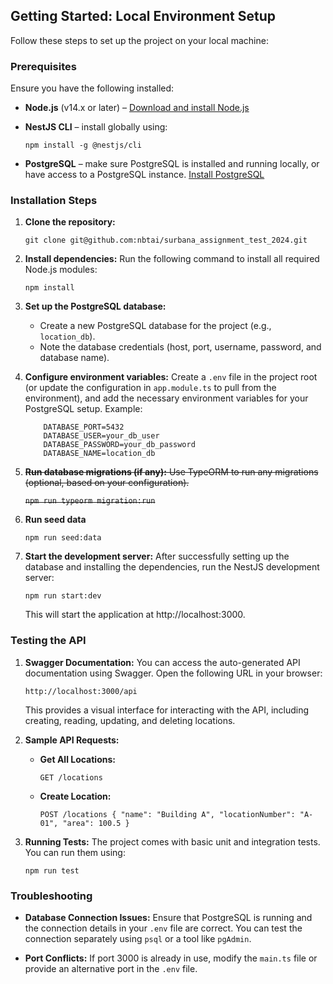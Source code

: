 
## Getting Started: Local Environment Setup

Follow these steps to set up the project on your local machine:

### Prerequisites

Ensure you have the following installed:

-   **Node.js** (v14.x or later) – [Download and install Node.js](https://nodejs.org/)
-   **NestJS CLI** – install globally using:
    
    `npm install -g @nestjs/cli`
    
-   **PostgreSQL** – make sure PostgreSQL is installed and running locally, or have access to a PostgreSQL instance. [Install PostgreSQL](https://www.postgresql.org/download/)

### Installation Steps

1.  **Clone the repository:**
    
    `git clone git@github.com:nbtai/surbana_assignment_test_2024.git`
    
2.  **Install dependencies:** Run the following command to install all required Node.js modules:
    
    `npm install` 
    
3.  **Set up the PostgreSQL database:**
    
    -   Create a new PostgreSQL database for the project (e.g., `location_db`).
    -   Note the database credentials (host, port, username, password, and database name).

4.  **Configure environment variables:** Create a `.env` file in the project root (or update the configuration in `app.module.ts` to pull from the environment), and add the necessary environment variables for your PostgreSQL setup. Example:

    ```DATABASE_HOST=localhost
        DATABASE_PORT=5432
        DATABASE_USER=your_db_user
        DATABASE_PASSWORD=your_db_password
        DATABASE_NAME=location_db
    
5.  ~~**Run database migrations (if any):** Use TypeORM to run any migrations (optional, based on your configuration).~~
   
    ~~`npm run typeorm migration:run`~~

6.  **Run seed data**

    `npm run seed:data` 
    
7.  **Start the development server:** After successfully setting up the database and installing the dependencies, run the NestJS development server:

    `npm run start:dev` 
    
    This will start the application at http://localhost:3000.
    

### Testing the API

1.  **Swagger Documentation:** You can access the auto-generated API documentation using Swagger. Open the following URL in your browser:

    `http://localhost:3000/api` 
    
    This provides a visual interface for interacting with the API, including creating, reading, updating, and deleting locations.
    
2.  **Sample API Requests:**
    
    -   **Get All Locations:**
        
        `GET /locations` 
        
    -   **Create Location:**
        
        `POST /locations
        {
          "name": "Building A",
          "locationNumber": "A-01",
          "area": 100.5
        }` 
        
3.  **Running Tests:** The project comes with basic unit and integration tests. You can run them using:
    
    `npm run test` 
    

### Troubleshooting

-   **Database Connection Issues:** Ensure that PostgreSQL is running and the connection details in your `.env` file are correct. You can test the connection separately using `psql` or a tool like `pgAdmin`.
    
-   **Port Conflicts:** If port 3000 is already in use, modify the `main.ts` file or provide an alternative port in the `.env` file.
